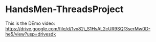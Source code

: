 # HandsMen-ThreadsProject
This is the DEmo video:
https://drive.google.com/file/d/1vx82j_S1HsAL2cUR9SQf3serMw0D-he5/view?usp=drivesdk
